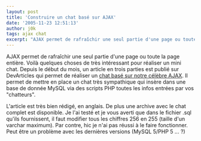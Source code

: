 ```yaml
---
layout: post
title: 'Construire un chat basé sur AJAX'
date: '2005-11-23 12:51:13'
author: j0k
tags: ajax chat
excerpt: "AJAX permet de rafraîchir une seul partie d'une page ou toute la page entière. Voilà quelques choses de très intéressant pour réaliser un mini chat.     \nDepuis le début du mois, un article en trois parties est publié sur DevArticles qui permet de réaliser un [chat basé sur notre célèbre AJAX](http://tinyurl.com/cjq2a). Il permet de mettre en place un      …"
---
```


AJAX permet de rafraîchir une seul partie d'une page ou toute la page entière. Voilà quelques choses de très intéressant pour réaliser un mini chat.
Depuis le début du mois, un article en trois parties est publié sur DevArticles qui permet de réaliser un [chat basé sur notre célèbre AJAX](http://tinyurl.com/cjq2a). Il permet de mettre en place un chat très sympathique qui insère dans une base de donnée MySQL via des scripts PHP toutes les infos entrées par vos "chatteurs".

L'article est très bien rédigé, en anglais. De plus une archive avec le chat complet est disponible. Je l'ai testé et je vous averti que dans le fichier .sql qu'ils fournissent, il faut modifier tous les chiffres 256 en 255 (taille d'un varchar maximum). Par contre, hic je n'ai pas réussi à le faire fonctionner. Peut être un problème avec les dernières versions (MySQL 5/PHP 5 ... ?)
